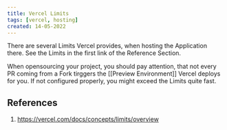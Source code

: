 ```yaml
---
title: Vercel Limits
tags: [vercel, hosting]
created: 14-05-2022
---
```


There are several Limits Vercel provides, when hosting the Application there. See the Limits in the first link of the Reference Section.

When opensourcing your project, you should pay attention, that not every PR coming from a Fork tirggers the [[Preview Environment]] Vercel deploys for you. If not configured properly, you might exceed the Limits quite fast.
## References
1. https://vercel.com/docs/concepts/limits/overview
